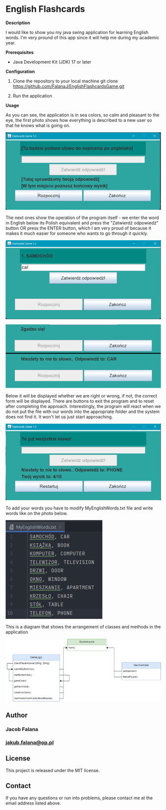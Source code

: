# English Flashcards

**Description**

I would like to show you my java swing application for learning English words. I'm very pround of this app since it will help me during my academic year.

**Prerequisites**
-   Java Development Kit (JDK) 17 or later

**Configuration** 

 1. Clone the repository to your local machine
    git clone https://github.com/FalanaJ/EnglishFlashcardsGame.git
    
2. Run the application

**Usage**

As you can see, the application is in sea colors, so calm and pleasant to the eye, the first photo shows how everything is described to a new user so that he knows what is going on.

![app1](images/app1.png)

The next ones show the operation of the program itself - we enter the word in English below its Polish equivalent and press the "Zatwierdź odpowiedź" button OR press the ENTER button, which I am very proud of because it makes it much easier for someone who wants to go through it quickly.

![app2](images/app2.png)

![app3](images/app3.png)

Below it will be displayed whether we are right or wrong, if not, the correct form will be displayed.  There are buttons to exit the program and to reset after completing the approach.  Interestingly, the program will react when we do not put the file with our words into the appropriate folder and the system does not find it.  It won't let us just start approaching.

![app4](images/app4.png)

To add your words you have to modify MyEnglishWords.txt file and write words like on the photo below.

![mewtxt](images/MEWTXT.png)

This is a diagram that shows the arrangement of classes and methods in the application

![diagram](images/DiagramFlashcards.png)

## Author
### Jacob Falana
### jakub.falana@op.pl

## License
This project is released under the MIT license.

## Contact
If you have any questions or run into problems, please contact me at the email address listed above.
